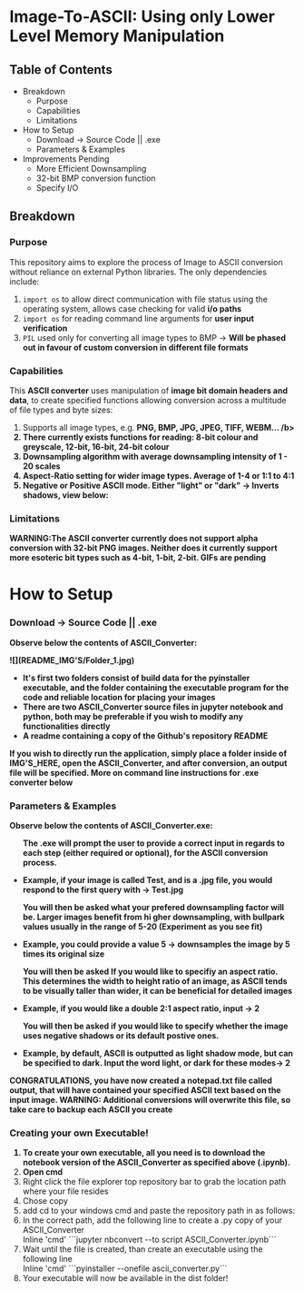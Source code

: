 # Image-To-ASCII: Using only Lower Level Memory Manipulation

<div>
  <h2>Table of Contents</h2>
</div>

<div>
  <ul>
    <li>Breakdown
    <ul>
      <li>Purpose</li>
      <li>Capabilities</li>
      <li>Limitations</li>
    </ul>
    </li>
    <li>How to Setup
    <ul>
      <li>Download -> Source Code || .exe</li>
      <li>Parameters & Examples</li>
    </ul>
    </li>
    <li>Improvements Pending
    <ul>
      <li>More Efficient Downsampling</li>
      <li>32-bit BMP conversion function</li>
      <li>Specify I/O</li>
    </ul>
    </li>
  </ul>
</div>

<div>
  <h2>Breakdown</h2>
</div>

<div>
  <h3>Purpose</h3>
  <p>This repository aims to explore the process of Image to ASCII conversion without reliance on external Python libraries. The only dependencies include:</p>
  <ol>
    <li><code>import os</code> to allow direct communication with file status using the operating system, allows case checking for valid <b>i/o paths</b></li>
    <li><code>import os</code> for reading command line arguments for <b>user input verification</b></li>
    <li><code>PIL</code> used only for converting all image types to BMP -> <b>Will be phased out in favour of custom conversion in different file formats</b></li>
  </ol>
</div>

<h3>Capabilities</h3>
  <p>This <b>ASCII converter</b> uses manipulation of <b>image bit domain headers and data</b>, to create specified functions allowing conversion across a multitude of file types and byte sizes:</p>
  <ol>
    <li>Supports all image types, e.g. <b>PNG, BMP, JPG, JPEG, TIFF, WEBM... /b></li>
    <li>There currently exists functions for reading: <b>8-bit colour and greyscale, 12-bit, 16-bit, 24-bit colour</b></li>
    <li>Downsampling algorithm with average downsampling intensity <b>of 1 - 20 scales</b></li>
    <li>Aspect-Ratio setting for wider image types. <b>Average of 1-4 or 1:1 to 4:1</b></li>
      <li>Negative or Positive ASCII mode. <b>Either "light" or "dark" -> Inverts shadows, view below:</b></li>
  </ol>
</div>

<h3>Limitations</h3>
  <p><b>WARNING:</b>The ASCII converter currently does not support alpha conversion with 32-bit PNG images. Neither does it currently support more esoteric bit types such as 4-bit, 1-bit, 2-bit. GIFs are pending</p>
</div>

<h1>How to Setup</h1>

<div>
  <h3>Download -> Source Code || .exe</h3>
  <p>Observe below the contents of ASCII_Converter:</p>
  ![](README_IMG'S/Folder_1.jpg)
  <ul>
    <li><b>It's first two folders consist of build data for the pyinstaller executable, and the folder containing the executable program for the code and reliable location for placing your images</b></li>
    <li><b>There are two ASCII_Converter source files in jupyter notebook and python, both may be preferable if you wish to modify any functionalities directly</b></li>
    <li><b>A readme containing a copy of the Github's repository README</b></li>
  </ul>

  <p><b>If you wish to directly run the application, simply place a folder inside of IMG'S_HERE, open the ASCII_Converter, and after conversion, an output file will be specified. More on command line instructions for .exe converter below</b></p>
</div>

<div>
  <h3>Parameters & Examples</h3>
  <p>Observe below the contents of ASCII_Converter.exe:</p>
  <ul>
    <p>The .exe will prompt the user to provide a correct input in regards to each step (either required or optional), for the ASCII conversion process.</p>
    <li><b>Example, if your image is called Test, and is a .jpg file, you would respond to the first query with -> Test.jpg</b></li>
    <p>You will then be asked what your prefered downsampling factor will be. Larger images benefit from hi  gher downsampling, with bullpark values usually in the range of 5-20 (Experiment as you see fit)</p>
    <li><b>Example, you could provide a value 5 -> downsamples the image by 5 times its original size</b></li>
    <p>You will then be asked If you would like to specifiy an aspect ratio. This determines the width to height ratio of an image, as ASCII tends to be visually taller than wider, it can be beneficial for detailed images</p>
    <li><b>Example, if you would like a double 2:1 aspect ratio, input -> 2</b></li>
    <p>You will then be asked if you would like to specify whether the image uses negative shadows or its default postive ones.</p>
    <li><b>Example, by default, ASCII is outputted as light shadow mode, but can be specified to dark. Input the word light, or dark for these modes-> 2</b></li>
  </ul>

  <p>CONGRATULATIONS, you have now created a notepad.txt file called output, that will have contained your specified ASCII text based on the input image. <b>WARNING: Additional conversions will overwrite this file, so take care to backup each ASCII you create</b></p>
</div>

<div>
  <h3>Creating your own Executable!</h3>
  <ol>
    <li><b>To create your own executable, all you need is to download the notebook version of the ASCII_Converter as specified above (.ipynb).</b></li>
    <li>Open cmd</b></li>
    <li>Right click the file explorer top repository bar to grab the location path where your file resides</b></li>
    <li>Chose copy</li>
    <li>add cd to your windows cmd and paste the repository path in as follows:</li>
    <li>In the correct path, add the following line to create a .py copy of your ASCII_Converter</li>
    Inline 'cmd'
  ```jupyter nbconvert --to script ASCII_Converter.ipynb```
  <li>Wait until the file is created, than create an executable using the following line</li>
    Inline 'cmd'
  ```pyinstaller --onefile ascii_converter.py```

  <li>Your executable will now be available in the dist folder!</li>
  </ol>
  
